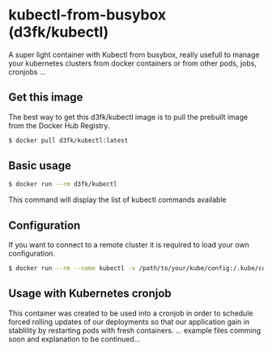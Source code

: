 # kubectl-from-busybox (d3fk/kubectl)
A super light container with Kubectl from busybox, really usefull to manage your kubernetes clusters from docker containers or from other pods, jobs, cronjobs ...

## Get this image
The best way to get this d3fk/kubectl image is to pull the prebuilt image from the Docker Hub Registry.
```sh
$ docker pull d3fk/kubectl:latest
```

## Basic usage
```sh
$ docker run --rm d3fk/kubectl
```
This command will display the list of kubectl commands available

## Configuration
If you want to connect to a remote cluster it is required to load your own configuration.
```sh
$ docker run --rm --name kubectl -v /path/to/your/kube/config:/.kube/config d3fk/kubectl
```

## Usage with Kubernetes cronjob
This container was created to be used into a cronjob in order to schedule forced rolling updates of our deployments so that our application gain in stablility by restarting pods with fresh containers.
... example files comming soon and explanation to be continued...
